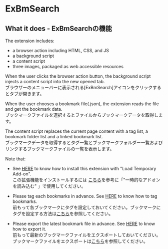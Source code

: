 # ExBmSearch

## What it does - ExBmSearchの機能 ##

The extension includes:

* a browser action including HTML, CSS, and JS
* a background script
* a content script
* three images, packaged as web accessible resources

When the user clicks the browser action button, the background script injects a content script into the new opened tab.  
ブラウザーのメニューバーに表示される[ExBmSearch]アイコンをクリックするとタブが開きます。

When the user chooses a bookmark file(.json), the extension reads the file and get the bookmark data.  
ブックマークファイルを選択するとファイルからブックマークデータを取得します。

The content script replaces the current page content with a tag list, a bookmark folder list and a linked bookmark list.  
ブックマークデータを取得するとタグ一覧とブックマークフォルダー一覧およびリンクするブックマークファイルの一覧を表示します。

Note that:

* See [HERE](https://developer.mozilla.org/en-US/docs/Mozilla/Add-ons/WebExtensions/Your_first_WebExtension#Installing) to know how to install this extension with "Load Temporary Add-on".   
この拡張機能をインストールするには [こちら](https://developer.mozilla.org/ja/docs/Mozilla/Add-ons/WebExtensions/Your_first_WebExtension#Installing)を参考に「"一時的なアドオンを読み込む" 」で使用してください。

* Please tag each bookmarks in advance. See [HERE](https://support.mozilla.org/en-US/kb/categorizing-bookmarks-make-them-easy-to-find) to know how to tag bookmarks.  
前もって各ブックマークにタグを設定しておいてください。ブックマークにタグを設定する方法は[こちら](https://support.mozilla.org/ja/kb/categorizing-bookmarks-make-them-easy-to-find)を参照してください。

* Please export the latest bookmark file in advance. See [HERE](https://support.mozilla.org/en-US/kb/export-firefox-bookmarks-to-backup-or-transfer) to know how to export it.  
前もって最新のブックマークファイルをエクスポートしておいてください。ブックマークファイルをエクスポートは[こちら](https://support.mozilla.org/ja/kb/restore-bookmarks-from-backup-or-move-them)を参照してください。